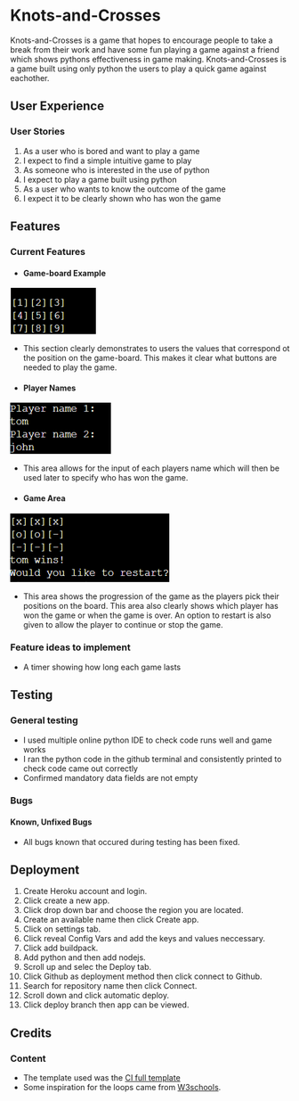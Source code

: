 # Knots-and-Crosses

Knots-and-Crosses is a game that hopes to encourage people to take a break from their work and have some fun playing a game against a friend which shows pythons effectiveness in game making. Knots-and-Crosses is a game built using only python the users to play a quick game against eachother.

## User Experience

### User Stories

1. As a user who is bored and want to play a game
2. I expect to find a simple intuitive game to play
3. As someone who is interested in the use of python
4. I expect to play a game built using python
5. As a user who wants to know the outcome of the game
6. I expect it to be clearly shown who has won the game

## Features

### Current Features

* #### Game-board Example

![Game-board Example](images/gameexample.png)
 * This section clearly demonstrates to users the values that correspond ot the position on the game-board. This makes it clear what buttons are needed to play the game.

* #### Player Names

![Player Names](images/playername.png)
* This area allows for the input of each players name which will then be used later to specify who has won the game.

* #### Game Area

![Game Area](images/gamearea.png)
* This area shows the progression of the game as the players pick their positions on the board. This area also clearly shows which player has won the game or when the game is over. An option to restart is also given to allow the player to continue or stop the game.

### Feature ideas to implement

* A timer showing how long each game lasts

## Testing

### General testing

* I used multiple online python IDE to check code runs well and game works
* I ran the python code in the github terminal and consistently printed to check code came out correctly
* Confirmed mandatory data fields are not empty

### Bugs

#### Known, Unfixed Bugs

* All bugs known that occured during testing has been fixed.

## Deployment

1. Create Heroku account and login.
2. Click create a new app.
3. Click drop down bar and choose the region you are located.
4. Create an available name then click Create app.
5. Click on settings tab.
6. Click reveal Config Vars and add the keys and values neccessary.
7. Click add buildpack.
8. Add python and then add nodejs.
9. Scroll up and selec the Deploy tab.
10. Click Github as deployment method then click connect to Github.
11. Search for repository name then click Connect.
12. Scroll down and click automatic deploy.
13. Click deploy branch then app can be viewed.

## Credits

### Content

* The template used was the [CI full template](https://github.com/Code-Institute-Org/p3-template)
* Some inspiration for the loops came from [W3schools](https://www.w3schools.com/).
